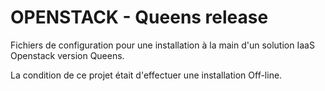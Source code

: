 # OPENSTACK - Queens release

Fichiers de configuration pour une installation à la main d'un solution IaaS Openstack version Queens.

La condition de ce projet était d'effectuer une installation Off-line.
